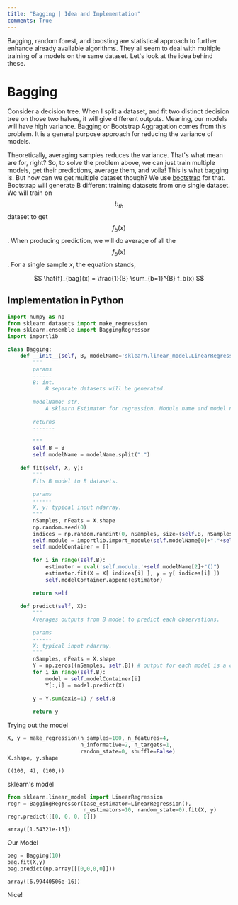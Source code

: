 ```yaml
---
title: "Bagging | Idea and Implementation"
comments: True
---
```

Bagging, random forest, and boosting are statistical approach to further enhance already available algorithms. They all seem to deal with multiple training of a models on the same dataset. Let's look at the idea behind these.

# Bagging

Consider a decision tree. When I split a dataset, and fit two distinct decision tree on those two halves, it will give different outputs. Meaning, our models will have high variance. Bagging or Bootstrap Aggragation comes from this problem. It is a general purpose approach for reducing the variance of models.

Theoretically, averaging samples reduces the variance. That's what mean are for, right? So, to solve the problem above, we can just train multiple models, get their predictions, average them, and voila! This is what bagging is. But how can we get multiple dataset though? We use [bootstrap](https://en.wikipedia.org/wiki/Bootstrapping_%28statistics%29) for that. Bootstrap will generate B different training datasets from one single dataset. We will train on $$b_{th}$$ dataset to get $$f_b(x)$$. When producing prediction, we will do average of all the $$f_b(x)$$. For a single sample $x$, the equation stands,

$$
\hat{f}_{bag}(x) = \frac{1}{B} \sum_{b=1}^{B} f_b(x)
$$

## Implementation in Python


```python
import numpy as np
from sklearn.datasets import make_regression
from sklearn.ensemble import BaggingRegressor
import importlib
```


```python
class Bagging:
    def __init__(self, B, modelName='sklearn.linear_model.LinearRegression'):
        """
        params
        ------
        B: int. 
            B separate datasets will be generated.
        
        modelName: str. 
            A sklearn Estimator for regression. Module name and model name must be separated by dot(.). Default: "sklearn.linear_model.LinearRegressor"
        
        returns
        -------
        
        """
        self.B = B
        self.modelName = modelName.split(".")
        
    def fit(self, X, y):
        """
        Fits B model to B datasets.
        
        params
        ------
        X, y: typical input ndarray.
        """
        nSamples, nFeats = X.shape
        np.random.seed(0)
        indices = np.random.randint(0, nSamples, size=(self.B, nSamples))
        self.module = importlib.import_module(self.modelName[0]+"."+self.modelName[1])
        self.modelContainer = []
        
        for i in range(self.B):
            estimator = eval('self.module.'+self.modelName[2]+"()")
            estimator.fit(X = X[ indices[i] ], y = y[ indices[i] ])
            self.modelContainer.append(estimator)
        
        return self
    
    def predict(self, X):
        """
        Averages outputs from B model to predict each observations.
        
        params
        ------
        X: typical input ndarray.
        """
        nSamples, nFeats = X.shape
        Y = np.zeros((nSamples, self.B)) # output for each model is a column vector. output for each sample is row vector
        for i in range(self.B):
            model = self.modelContainer[i]
            Y[:,i] = model.predict(X)
        
        y = Y.sum(axis=1) / self.B
        
        return y
```

Trying out the model


```python
X, y = make_regression(n_samples=100, n_features=4,
                       n_informative=2, n_targets=1,
                       random_state=0, shuffle=False)
X.shape, y.shape
```
```output
((100, 4), (100,))
```

sklearn's model

```python
from sklearn.linear_model import LinearRegression
regr = BaggingRegressor(base_estimator=LinearRegression(),
                        n_estimators=10, random_state=0).fit(X, y)
regr.predict([[0, 0, 0, 0]])
```




    array([1.54321e-15])



Our Model


```python
bag = Bagging(10)
bag.fit(X,y)
bag.predict(np.array([[0,0,0,0]]))
```




    array([6.99440506e-16])



Nice!
